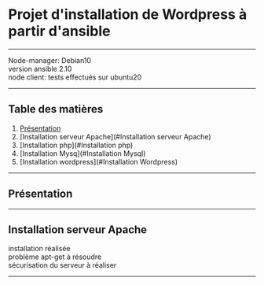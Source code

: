 # Projet d'installation de Wordpress à partir d'ansible
***
Node-manager: Debian10  
version ansible 2.10  
node client: tests effectués sur ubuntu20  
***
## Table des matières
1. [Présentation](#Présentation)
2. [Installation serveur Apache](#Installation serveur Apache)
3. [Installation php](#Installation php)
4. [Installation Mysq](#Installation Mysql)
5. [Installation wordpress](#Installation Wordpress)
***
## Présentation
***
## Installation serveur Apache
installation réalisée  
problème apt-get à résoudre  
sécurisation du serveur à réaliser  
****
## 

